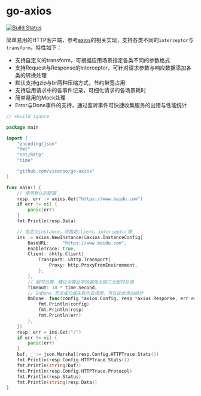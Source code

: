 # go-axios

[![Build Status](https://github.com/vicanso/go-axios/workflows/Test/badge.svg)](https://github.com/vicanso/go-axios/actions)

简单易用的HTTP客户端，参考[axios](https://github.com/axios/axios)的相关实现，支持各类不同的`interceptor`与`transform`，特性如下：

- 支持自定义的transform，可根据应用场景指定各类不同的参数格式
- 支持Request与Response的interceptor，可针对请求参数与响应数据添加各类的转换处理
- 默认支持gzip与br两种压缩方式，节约带宽占用
- 支持启用请求中的各事件记录，可细化请求的各场景耗时
- 简单易用的Mock处理
- Error与Done事件的支持，通过监听事件可快捷收集服务的出错与性能统计

```go
// +build ignore

package main

import (
	"encoding/json"
	"fmt"
	"net/http"
	"time"

	"github.com/vicanso/go-axios"
)

func main() {
	// 使用默认的配置
	resp, err := axios.Get("https://www.baidu.com")
	if err != nil {
		panic(err)
	}
	fmt.Println(resp.Data)

	// 自定义instance，可指定client、interceptor等
	ins := axios.NewInstance(&axios.InstanceConfig{
		BaseURL:     "https://www.baidu.com",
		EnableTrace: true,
		Client: &http.Client{
			Transport: &http.Transport{
				Proxy: http.ProxyFromEnvironment,
			},
		},
		// 超时设置，建议设置此字段避免无接口无超时处理
		Timeout: 10 * time.Second,
		// OnDone 无论成功或失败均会调用，可在此处添加统计
		OnDone: func(config *axios.Config, resp *axios.Response, err error) {
			fmt.Println(config)
			fmt.Println(resp)
			fmt.Println(err)
		},
	})
	resp, err = ins.Get("/")
	if err != nil {
		panic(err)
	}
	buf, _ := json.Marshal(resp.Config.HTTPTrace.Stats())
	fmt.Println(resp.Config.HTTPTrace.Stats())
	fmt.Println(string(buf))
	fmt.Println(resp.Config.HTTPTrace.Protocol)
	fmt.Println(resp.Status)
	fmt.Println(string(resp.Data))
}
```
